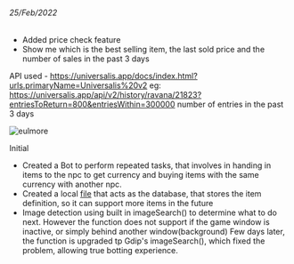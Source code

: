 ###### 25/Feb/2022
- Added price check feature
- Show me which is the best selling item, the last sold price and the number of sales in the past 3 days

API used - https://universalis.app/docs/index.html?urls.primaryName=Universalis%20v2
eg: https://universalis.app/api/v2/history/ravana/21823?entriesToReturn=800&entriesWithin=300000 number of entries in the past 3 days

![eulmore](https://user-images.githubusercontent.com/21898084/155671185-3dd9f8b3-f5c4-413c-8f18-85fbfbf951a6.gif)

Initial
- Created a Bot to perform repeated tasks, that involves in handing in items to the npc to get currency and buying items with the same currency with another npc.
- Created a local <a href="https://github.com/teoshinjiat/FFXIV-Menu/blob/main/items.json">file</a> that acts as the database, that stores the item definition, so it can support more items in the future
- Image detection using built in imageSearch() to determine what to do next. However the function does not support if the game window is inactive, or simply behind another window(background)
Few days later, the function is upgraded tp Gdip's imageSearch(), which fixed the problem, allowing true botting experience.
